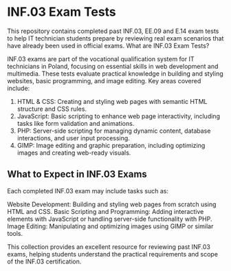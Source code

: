 # INF.03 Exam Tests

This repository contains completed past INF.03, EE.09 and E.14 exam tests to help IT technician students prepare by reviewing real exam scenarios that have already been used in official exams.
What are INF.03 Exam Tests?

INF.03 exams are part of the vocational qualification system for IT technicians in Poland, focusing on essential skills in web development and multimedia. These tests evaluate practical knowledge in building and styling websites, basic programming, and image editing. Key areas covered include:

   1. HTML & CSS: Creating and styling web pages with semantic HTML structure and CSS rules.
   2. JavaScript: Basic scripting to enhance web page interactivity, including tasks like form validation and animations.
   3. PHP: Server-side scripting for managing dynamic content, database interactions, and user input processing.
   4. GIMP: Image editing and graphic preparation, including optimizing images and creating web-ready visuals.

## What to Expect in INF.03 Exams

Each completed INF.03 exam may include tasks such as:

  Website Development: Building and styling web pages from scratch using HTML and CSS.
  Basic Scripting and Programming: Adding interactive elements with JavaScript or handling server-side functionality with PHP.
  Image Editing: Manipulating and optimizing images using GIMP or similar tools.

This collection provides an excellent resource for reviewing past INF.03 exams, helping students understand the practical requirements and scope of the INF.03 certification.
